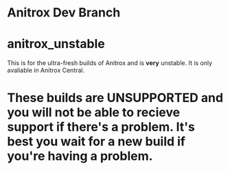 # Anitrox Dev Branch 
# anitrox_unstable
This is for the ultra-fresh builds of Anitrox and is **very** unstable. It is only avaliable in Anitrox Central.
# These builds are UNSUPPORTED and you will not be able to recieve support if there's a problem. It's best you wait for a new build if you're having a problem.
